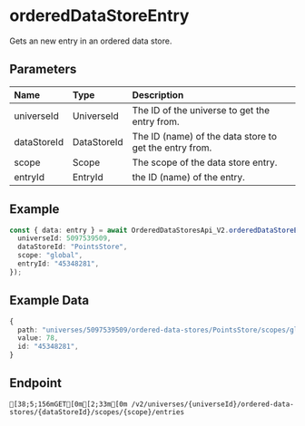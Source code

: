 
# orderedDataStoreEntry
Gets an new entry in an ordered data store.


## Parameters
| Name        | Type        | Description                                            |
| :---------- | :---------- | :----------------------------------------------------- |
| universeId  | UniverseId  | The ID of the universe to get the entry from.          |
| dataStoreId | DataStoreId | The ID (name) of the data store to get the entry from. |
| scope       | Scope       | The scope of the data store entry.                     |
| entryId     | EntryId     | the ID (name) of the entry.                            |



## Example
```ts copy showLineNumbers
const { data: entry } = await OrderedDataStoresApi_V2.orderedDataStoreEntry({
  universeId: 5097539509,
  dataStoreId: "PointsStore",
  scope: "global",
  entryId: "45348281",
}); 
```


## Example Data
```ts copy showLineNumbers
{
  path: "universes/5097539509/ordered-data-stores/PointsStore/scopes/global/entries/45348281",
  value: 78,
  id: "45348281",
} 
```


## Endpoint
```ansi
[38;5;156mGET[0m[2;33m[0m /v2/universes/{universeId}/ordered-data-stores/{dataStoreId}/scopes/{scope}/entries
```
  